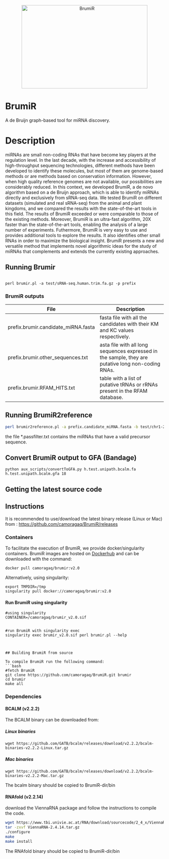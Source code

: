 <p align="center"><img src="img/logo.png"
alt="BrumiR" width="400" height="264" border="0" /></p>

# BrumiR

A de Bruijn graph-based tool for miRNA discovery.

Description
============

miRNAs are small non-coding RNAs that have become key players at the regulation level. In the last decade, with the increase and accessibility of high-throughput sequencing technologies, different methods have been developed to identify these molecules, but most of them are genome-based methods or are methods based on conservation information. However, when high quality reference genomes are not available, our possibilities are considerably reduced. In this context, we developed BrumiR, a de novo algorithm based on a de Bruijn approach, which is able to identify miRNAs directly and exclusively from sRNA-seq data. We tested BrumiR on different datasets (simulated and real sRNA-seq) from the animal and plant kingdoms, and we compared the results with the state-of-the-art tools in this field. The results of BrumiR exceeded or were comparable to those of the existing methods. Moreover, BrumiR is an ultra-fast algorithm, 20X faster than the state-of-the-art tools, enabling the analysis of a large number of experiments. Futhermore, BrumiR is very easy to use and provides additional tools to explore the results. It also identifies other small RNAs in order to maximize the biological insight. BrumiR presents a new and versatile method that implements novel algorithmic ideas for the study of miRNAs that complements and extends the currently existing approaches. 

## Running Brumir

```

perl brumir.pl -a test/sRNA-seq.human.trim.fa.gz -p prefix

```

### BrumiR outputs

| File  |  Description  |   
|-------|---------------|
| prefix.brumir.candidate_miRNA.fasta   |  fasta file with all the candidates with their KM and KC values respectively. |
|  prefix.brumir.other_sequences.txt |  asta file with all long sequences expressed in the sample, they are putative long non-coding RNAs. |
| prefix.brumir.RFAM_HITS.txt | table with a list of putative tRNAs or rRNAs present in the RFAM database. |

 

## Running BrumiR2reference

```bash
perl brumir2reference.pl -a prefix.candidate_miRNA.fasta -b test/chr1-20M-50M.human.fna -p prefix2ref
```
the file *.passfilter.txt contains the miRNAs that have a valid precursor sequence.

## Convert BrumiR output to GFA (Bandage)
```python aux_scripts/convertToGFA.py h.test.unipath.bcalm.fa h.test.unipath.bcalm.gfa 18```

## Getting the latest source code
## Instructions
It is recommended to use/download the latest binary release (Linux or Mac) from : https://github.com/camoragaq/BrumiR/releases


### Containers
To facilitate the execution of BrumiR, we provide docker/singularity containers.
BrumiR images are hosted on [Dockerhub](https://hub.docker.com/repository/docker/camoragaq/brumir) and can be downloaded with the command:

```
docker pull camoragaq/brumir:v2.0
```

Alternatively, using singularity:

```
export TMPDIR=/tmp
singularity pull docker://camoragaq/brumir:v2.0
```

#### Run BrumiR using singularity
```
#using singularity
CONTAINER=/camoragaq/brumir_v2.0.sif


#run BrumiR with singularity exec
singularity exec brumir_v2.0.sif perl brumir.pl --help



## Building BrumiR from source

To compile BrumiR run the following command:
```bash
#fetch BrumiR 
git clone https://github.com/camoragaq/BrumiR.git brumir
cd brumir
make all
```
### Dependencies

#### BCALM (v2.2.2)
The BCALM binary can be downloaded from: 
##### Linux binaries
```
wget https://github.com/GATB/bcalm/releases/download/v2.2.2/bcalm-binaries-v2.2.2-Linux.tar.gz
```
##### Mac binaries
```
wget https://github.com/GATB/bcalm/releases/download/v2.2.2/bcalm-binaries-v2.2.2-Mac.tar.gz
```
The bcalm binary should be copied to BrumiR-dir/bin


#### RNAfold (v2.2.14)
download the ViennaRNA package and follow the instructions to compile the code.
```bash
wget https://www.tbi.univie.ac.at/RNA/download/sourcecode/2_4_x/ViennaRNA-2.4.14.tar.gz
tar -zxvf ViennaRNA-2.4.14.tar.gz
./configure
make
make install
```

The RNAfold binary should be copied to BrumiR-dir/bin


